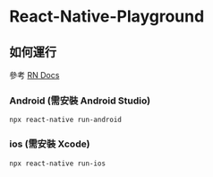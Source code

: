 # React-Native-Playground

## 如何運行 
參考 [RN Docs](https://reactnative.dev/docs/environment-setup)
### Android (需安裝 Android Studio)
```shell
npx react-native run-android
```
### ios (需安裝 Xcode)

```shell
npx react-native run-ios
```